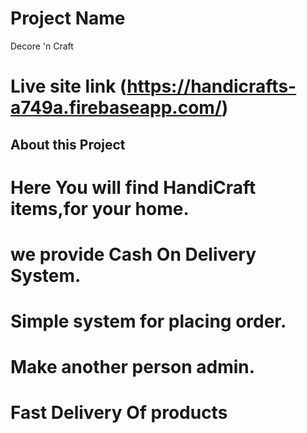 # Project Name
Decore 'n Craft
# Live site link (https://handicrafts-a749a.firebaseapp.com/)
## About this Project
# Here You will find HandiCraft items,for your home.
# we provide Cash On Delivery System.
# Simple system for placing order.
# Make another person  admin.
# Fast Delivery Of products
